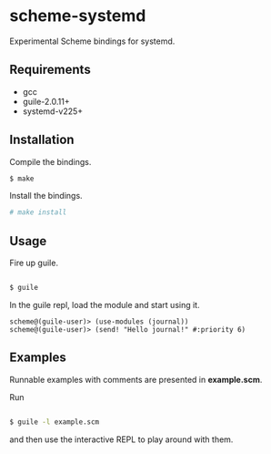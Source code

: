 # scheme-systemd
Experimental Scheme bindings for systemd.

## Requirements
- gcc
- guile-2.0.11+
- systemd-v225+

## Installation
Compile the bindings.
```bash
$ make
```

Install the bindings.
```bash
# make install
```

## Usage
Fire up guile.
```bash

$ guile
```

In the guile repl, load the module and start using it.
```
scheme@(guile-user)> (use-modules (journal))
scheme@(guile-user)> (send! "Hello journal!" #:priority 6)
```

## Examples
Runnable examples with comments are presented in **example.scm**.

Run
```bash

$ guile -l example.scm
```
and then use the interactive REPL to play around with them.
